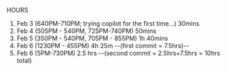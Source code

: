 HOURS
1. Feb 3 (640PM-710PM; trying copilot for the first time...) 30mins
2. Feb 4 (505PM -  540PM, 725PM-740PM) 50mins
3. Feb 5 (350PM - 540PM, 705PM - 855PM) 1h 40mins
4. Feb 6 (1230PM - 455PM) 4h 25m
--(first commit = 7.5hrs)--
5. Feb 6 (5PM-730PM) 2.5 hrs
--(second commit = 2.5hrs+7.5hrs = 10hrs total)
